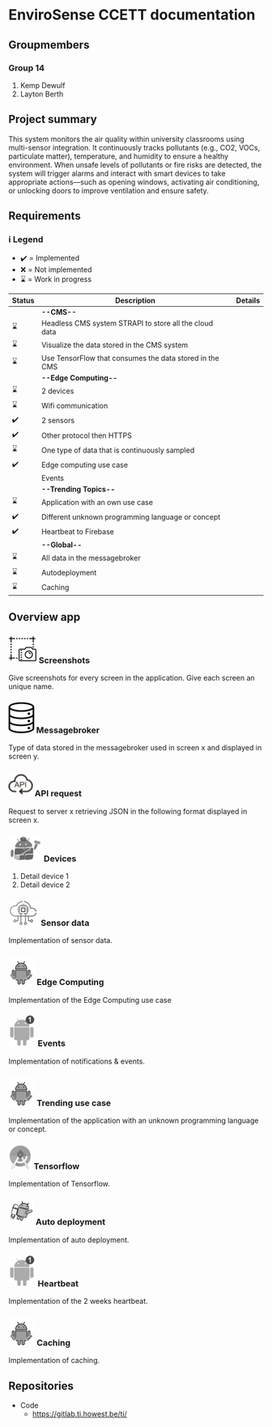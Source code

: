 # EnviroSense CCETT documentation

## Groupmembers
### Group 14
1. Kemp Dewulf
2. Layton Berth

## Project summary
This system monitors the air quality within university classrooms using multi-sensor integration. It continuously tracks pollutants (e.g., CO2, VOCs, particulate matter), temperature, and humidity to ensure a healthy environment. When unsafe levels of pollutants or fire risks are detected, the system will trigger alarms and interact with smart devices to take appropriate actions—such as opening windows, activating air conditioning, or unlocking doors to improve ventilation and ensure safety.

## Requirements
### ℹ️ Legend
- :heavy_check_mark: = Implemented
- :x: = Not implemented
- :hourglass: = Work in progress

 
|Status|Description|Details|
|---|---|---|
|| **--CMS--** ||
|:hourglass:| Headless CMS system STRAPI to store all the cloud data
|:hourglass:| Visualize the data stored in the CMS system
|:hourglass:| Use TensorFlow that consumes the data stored in the CMS
|| **--Edge Computing--** ||
|:hourglass:| 2 devices
|:hourglass:| Wifi communication
|:heavy_check_mark:| 2 sensors
|:heavy_check_mark:| Other protocol then HTTPS
|:hourglass:| One type of data that is continuously sampled
|:heavy_check_mark:| Edge computing use case
|| Events
|| **--Trending Topics--** ||
|:hourglass:| Application with an own use case
|:heavy_check_mark:| Different unknown programming language or concept
|:heavy_check_mark:| Heartbeat to Firebase
|| **--Global--** ||
|:hourglass:| All data in the messagebroker
|:hourglass:| Autodeployment
|:hourglass:| Caching

## Overview app
### ![](ReadmeImages/Screenshot.png) Screenshots
Give screenshots for every screen in the application. Give each screen an unique name.

### ![](ReadmeImages/Database.png) Messagebroker
Type of data stored in the messagebroker used in screen x and displayed in screen y.

### ![](ReadmeImages/API.png) API request
Request to server x retrieving JSON in the following format displayed in screen x.

### ![](ReadmeImages/Intents.png) Devices
1. Detail device 1
2. Detail device 2

### ![](ReadmeImages/SensorData.png) Sensor data
Implementation of sensor data.

### ![](ReadmeImages/Workmanager.png) Edge Computing
Implementation of the Edge Computing use case

### ![](ReadmeImages/Notifications.png) Events
Implementation of notifications & events.

### ![](ReadmeImages/Workmanager.png) Trending use case
Implementation of the application with an unknown programming language or concept.

### ![](ReadmeImages/MLkit.png) Tensorflow
Implementation of Tensorflow.

### ![](ReadmeImages/Animations.png) Auto deployment
Implementation of auto deployment.

### ![](ReadmeImages/Notifications.png) Heartbeat
Implementation of the 2 weeks heartbeat.

### ![](ReadmeImages/Workmanager.png) Caching
Implementation of caching.


## Repositories
- Code
  - https://gitlab.ti.howest.be/ti/
